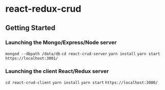 # react-redux-crud

## Getting Started

### Launching the Mongo/Express/Node server
```mongod --dbpath /data/db```
```cd react-crud-server```
```yarn install```
```yarn start```
```https://localhost:3001/```

### Launching the client React/Redux server
```cd react-crud-client```
```yarn install```
```yarn start```
```https://localhost:3000/```
